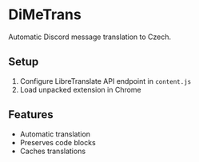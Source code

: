 # DiMeTrans

Automatic Discord message translation to Czech.

## Setup

1. Configure LibreTranslate API endpoint in `content.js`
2. Load unpacked extension in Chrome

## Features

- Automatic translation
- Preserves code blocks
- Caches translations

